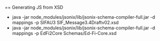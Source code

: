 


== Generating JS from XSD

* java -jar node_modules/jsonix/lib/jsonix-schema-compiler-full.jar -d mappings -p SIFAU3 SIF_Message3.4Draftv02.xsd 
* java -jar node_modules/jsonix/lib/jsonix-schema-compiler-full.jar -d mappings -p EdFi2Core Schemas/Ed-Fi-Core.xsd 
